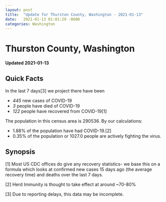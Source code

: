 ```yaml
---
layout: post
title:  "Update for Thurston County, Washington - 2021-01-13"
date:   2021-01-13 01:01:29 -0600
categories: Washington
---
```


# Thurston County, Washington
#### Updated 2021-01-13

## Quick Facts

In the last 7 days[3] we project there have been
- *445* new cases of COVID-19
- *3* people have died of COVID-19
- *122* people have recovered from COVID-19[1]

The population in this census area is 290536. By our calculations:
- 1.88% of the population have had COVID-19.[2]
- 0.35% of the population or 1027.0 people are actively fighting the virus.

## Synopsis




[1] Most US CDC offices do give any recovery statistics- we base this on a formula which looks at confirmed new cases
15 days ago (the average recovery time) and deaths over the last 7 days.

[2] Herd Immunity is thought to take effect at around ~70-80%

[3] Due to reporting delays, this data may be incomplete.
 
    